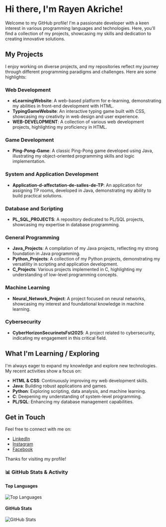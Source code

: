# Hi there, I'm Rayen Akriche!

Welcome to my GitHub profile! I'm a passionate developer with a keen interest in various programming languages and technologies. Here, you'll find a collection of my projects, showcasing my skills and dedication to creating innovative solutions.

## My Projects

I enjoy working on diverse projects, and my repositories reflect my journey through different programming paradigms and challenges. Here are some highlights:

### Web Development

- **eLearningWebsite**: A web-based platform for e-learning, demonstrating my abilities in front-end development with HTML.
- **TypingGameWebsite**: An interactive typing game built with CSS, showcasing my creativity in web design and user experience.
- **WEB-DEVELOPMENT**: A collection of various web development projects, highlighting my proficiency in HTML.

### Game Development

- **Ping-Pong-Game**: A classic Ping-Pong game developed using Java, illustrating my object-oriented programming skills and logic implementation.

### System and Application Development

- **Application-d-affectation-de-salles-de-TP**: An application for assigning TP rooms, developed in Java, demonstrating my ability to build practical solutions.

### Database and Scripting

- **PL_SQL_PROJECTS**: A repository dedicated to PL/SQL projects, showcasing my expertise in database programming.

### General Programming

- **Java_Projects**: A compilation of my Java projects, reflecting my strong foundation in Java programming.
- **Python_Projects**: A collection of my Python projects, demonstrating my versatility in scripting and application development.
- **C_Projects**: Various projects implemented in C, highlighting my understanding of low-level programming concepts.

### Machine Learning

- **Neural_Network_Project**: A project focused on neural networks, showcasing my interest and foundational knowledge in machine learning.

### Cybersecurity

- **CyberHorizonSecurinetsFst2025**: A project related to cybersecurity, indicating my engagement in this critical field.

## What I'm Learning / Exploring

I'm always eager to expand my knowledge and explore new technologies. My recent activities show a focus on:

- **HTML & CSS**: Continuously improving my web development skills.
- **Java**: Building robust applications and games.
- **Python**: Exploring scripting, data analysis, and machine learning.
- **C**: Deepening my understanding of system-level programming.
- **PL/SQL**: Enhancing my database management capabilities.

## Get in Touch

Feel free to connect with me on:

- [LinkedIn](https://www.linkedin.com/in/akricherayen)
- [Instagram](https://www.instagram.com/rayen._.akrich)
- [Facebook](https://www.facebook.com/rayen.akrich.0)

Thanks for visiting my profile!



### 📊 GitHub Stats & Activity

#### Top Languages  
![Top Languages](https://github-readme-stats.vercel.app/api/top-langs/?username=RayenAkrich&layout=compact&theme=radical)

#### GitHub Stats  
![GitHub Stats](https://github-readme-stats.vercel.app/api?username=RayenAkrich&show_icons=true&theme=radical)


